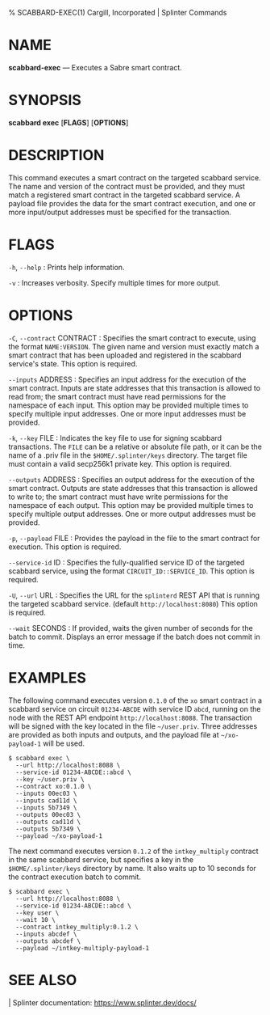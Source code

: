 % SCABBARD-EXEC(1) Cargill, Incorporated | Splinter Commands
<!--
  Copyright 2018-2021 Cargill Incorporated
  Licensed under Creative Commons Attribution 4.0 International License
  https://creativecommons.org/licenses/by/4.0/
-->

NAME
====

**scabbard-exec** — Executes a Sabre smart contract.

SYNOPSIS
========

**scabbard exec** \[**FLAGS**\] \[**OPTIONS**\]

DESCRIPTION
===========
This command executes a smart contract on the targeted scabbard service.
The name and version of the contract must be provided, and they must match a
registered smart contract in the targeted scabbard service. A payload file
provides the data for the smart contract execution, and one or more input/output
addresses must be specified for the transaction.

FLAGS
=====
`-h`, `--help`
: Prints help information.

`-v`
: Increases verbosity. Specify multiple times for more output.

OPTIONS
=======
`-C`, `--contract` CONTRACT
: Specifies the smart contract to execute, using the format `NAME:VERSION`. The
  given name and version must exactly match a smart contract that has been
  uploaded and registered in the scabbard service's state. This option is
  required.

`--inputs` ADDRESS
: Specifies an input address for the execution of the smart contract. Inputs are
  state addresses that this transaction is allowed to read from; the smart
  contract must have read permissions for the namespace of each input. This
  option may be provided multiple times to specify multiple input addresses. One
  or more input addresses must be provided.

`-k`, `--key` FILE
: Indicates the key file to use for signing scabbard transactions. The `FILE`
  can be a relative or absolute file path, or it can be the name of a .priv file
  in the `$HOME/.splinter/keys` directory. The target file must contain a valid
  secp256k1 private key. This option is required.

`--outputs` ADDRESS
: Specifies an output address for the execution of the smart contract. Outputs
  are state addresses that this transaction is allowed to write to; the smart
  contract must have write permissions for the namespace of each output. This
  option may be provided multiple times to specify multiple output addresses.
  One or more output addresses must be provided.

`-p`, `--payload` FILE
: Provides the payload in the file to the smart contract for execution. This
  option is required.

`--service-id` ID
: Specifies the fully-qualified service ID of the targeted scabbard service,
  using the format `CIRCUIT_ID::SERVICE_ID`. This option is required.

`-U`, `--url` URL
: Specifies the URL for the `splinterd` REST API that is running the targeted
  scabbard service. (default `http://localhost:8080`) This option is required.

`--wait` SECONDS
: If provided, waits the given number of seconds for the batch to commit.
  Displays an error message if the batch does not commit in time.

EXAMPLES
========
The following command executes version `0.1.0` of the `xo` smart contract in a
scabbard service on circuit `01234-ABCDE` with service ID `abcd`, running on the
node with the REST API endpoint `http://localhost:8088`. The transaction will be
signed with the key located in the file `~/user.priv`. Three addresses are
provided as both inputs and outputs, and the payload file at `~/xo-payload-1`
will be used.

```
$ scabbard exec \
  --url http://localhost:8088 \
  --service-id 01234-ABCDE::abcd \
  --key ~/user.priv \
  --contract xo:0.1.0 \
  --inputs 00ec03 \
  --inputs cad11d \
  --inputs 5b7349 \
  --outputs 00ec03 \
  --outputs cad11d \
  --outputs 5b7349 \
  --payload ~/xo-payload-1
```

The next command executes version `0.1.2` of the `intkey_multiply` contract in
the same scabbard service, but specifies a key in the `$HOME/.splinter/keys`
directory by name. It also waits up to 10 seconds for the contract execution
batch to commit.

```
$ scabbard exec \
  --url http://localhost:8088 \
  --service-id 01234-ABCDE::abcd \
  --key user \
  --wait 10 \
  --contract intkey_multiply:0.1.2 \
  --inputs abcdef \
  --outputs abcdef \
  --payload ~/intkey-multiply-payload-1
```

SEE ALSO
========
| Splinter documentation: https://www.splinter.dev/docs/
